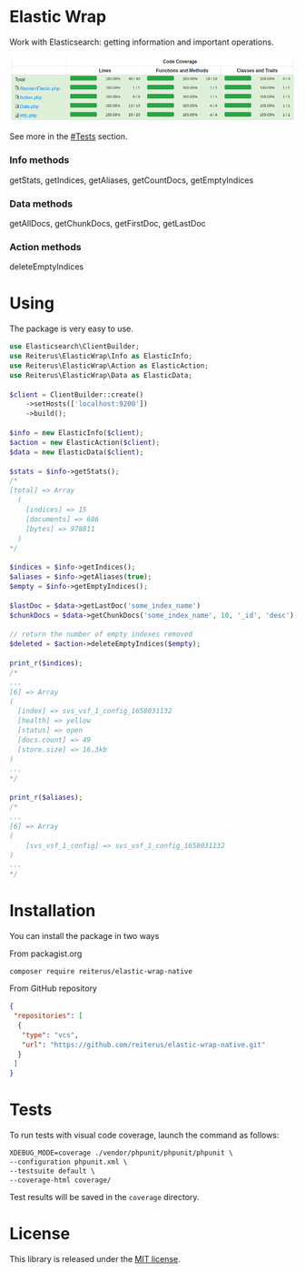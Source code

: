# Elastic Wrap

Work with Elasticsearch: getting information and important operations.

![Coverage](coverage.png)

See more in the [#Tests](#Tests) section.

### Info methods

getStats, getIndices, getAliases, getCountDocs, getEmptyIndices

### Data methods

getAllDocs, getChunkDocs, getFirstDoc, getLastDoc

### Action methods

deleteEmptyIndices

# Using

The package is very easy to use.

```php
use Elasticsearch\ClientBuilder;
use Reiterus\ElasticWrap\Info as ElasticInfo;
use Reiterus\ElasticWrap\Action as ElasticAction;
use Reiterus\ElasticWrap\Data as ElasticData;

$client = ClientBuilder::create()
    ->setHosts(['localhost:9200'])
    ->build();

$info = new ElasticInfo($client);
$action = new ElasticAction($client);
$data = new ElasticData($client);

$stats = $info->getStats();
/*
[total] => Array
  (
    [indices] => 15
    [documents] => 686
    [bytes] => 978811
  )
*/

$indices = $info->getIndices();
$aliases = $info->getAliases(true);
$empty = $info->getEmptyIndices();

$lastDoc = $data->getLastDoc('some_index_name')
$chunkDocs = $data->getChunkDocs('some_index_name', 10, '_id', 'desc');

// return the number of empty indexes removed
$deleted = $action->deleteEmptyIndices($empty);

print_r($indices);
/*
...
[6] => Array
(
  [index] => svs_vsf_1_config_1658031132
  [health] => yellow
  [status] => open
  [docs.count] => 49
  [store.size] => 16.3kb
)
...
*/

print_r($aliases);
/*
...
[6] => Array
(
    [svs_vsf_1_config] => svs_vsf_1_config_1658031132
)
...
*/
```

# Installation
You can install the package in two ways

From packagist.org
```shell
composer require reiterus/elastic-wrap-native
```

From GitHub repository
```json
{
 "repositories": [
  {
   "type": "vcs",
   "url": "https://github.com/reiterus/elastic-wrap-native.git"
  }
 ]
}
```

# Tests

To run tests with visual code coverage, launch the command as follows:

```shell
XDEBUG_MODE=coverage ./vendor/phpunit/phpunit/phpunit \
--configuration phpunit.xml \
--testsuite default \
--coverage-html coverage/
```

Test results will be saved in the `coverage` directory.

# License

This library is released under the [MIT license](LICENSE).
